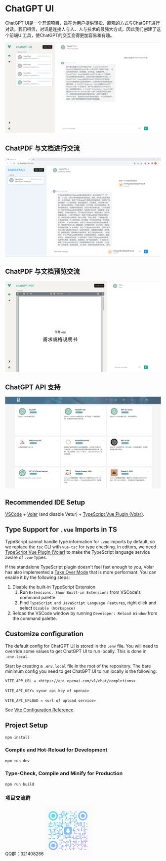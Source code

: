 # ChatGPT UI

ChatGPT UI是一个开源项目，旨在为用户提供轻松、直观的方式与ChatGPT进行对话。我们相信，对话是连接人与人、人与技术的最强大方式，因此我们创建了这个前端UI工具，使ChatGPT的交互变得更加容易和有趣。

![运行效果预览](screenshot/chatview.png)

## ChatPDF 与文档进行交流
![PDF文件分析效果预览](screenshot/doc%20screenshot.png)

## ChatPDF 与文档预览交流
![PDF文件分析效果预览](screenshot/pdf%20view.png)

## ChatGPT API 支持
![API支持预览](screenshot/api%20screenshot.png)

## Recommended IDE Setup

[VSCode](https://code.visualstudio.com/) + [Volar](https://marketplace.visualstudio.com/items?itemName=Vue.volar) (and disable Vetur) + [TypeScript Vue Plugin (Volar)](https://marketplace.visualstudio.com/items?itemName=Vue.vscode-typescript-vue-plugin).

## Type Support for `.vue` Imports in TS

TypeScript cannot handle type information for `.vue` imports by default, so we replace the `tsc` CLI with `vue-tsc` for type checking. In editors, we need [TypeScript Vue Plugin (Volar)](https://marketplace.visualstudio.com/items?itemName=Vue.vscode-typescript-vue-plugin) to make the TypeScript language service aware of `.vue` types.

If the standalone TypeScript plugin doesn't feel fast enough to you, Volar has also implemented a [Take Over Mode](https://github.com/johnsoncodehk/volar/discussions/471#discussioncomment-1361669) that is more performant. You can enable it by the following steps:

1. Disable the built-in TypeScript Extension
    1) Run `Extensions: Show Built-in Extensions` from VSCode's command palette
    2) Find `TypeScript and JavaScript Language Features`, right click and select `Disable (Workspace)`
2. Reload the VSCode window by running `Developer: Reload Window` from the command palette.

## Customize configuration

The default config for ChatGPT UI is stored in the `.env` file. You will need to override some values to get ChatGPT UI to run locally. This is done in `.env.local`.

Start by creating a `.env.local` file in the root of the repository. The bare minimum config you need to get ChatGPT UI to run locally is the following:

```env
VITE_APP_URL = <https://api.openai.com/v1/chat/completions> 

VITE_API_KEY= <your api key of openai>

VITE_API_UPLOAD = <url of upload service>
```

See [Vite Configuration Reference](https://vitejs.dev/config/).

## Project Setup

```sh
npm install
```

### Compile and Hot-Reload for Development

```sh
npm run dev
```

### Type-Check, Compile and Minify for Production

```sh
npm run build
```

### 项目交流群

QQ群：321408266
<img src="screenshot/qq.jpg" width="30%" height="30%">
